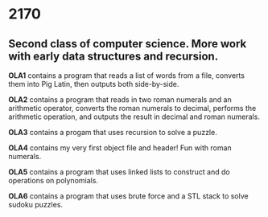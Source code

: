 # 2170

## Second class of computer science. More work with early data structures and recursion.

**OLA1** contains a program that reads a list of words from a file, converts them into Pig Latin, then outputs both side-by-side.

**OLA2** contains a program that reads in two roman numerals and an arithmetic operator, converts the roman numerals to decimal, performs the arithmetic operation, and outputs the result in decimal and roman numerals.

**OLA3** contains a progam that uses recursion to solve a puzzle.

**OLA4** contains my very first object file and header! Fun with roman numerals.

**OLA5** contains a program that uses linked lists to construct and do operations on polynomials.

**OLA6** contains a program that uses brute force and a STL stack to solve sudoku puzzles. 

